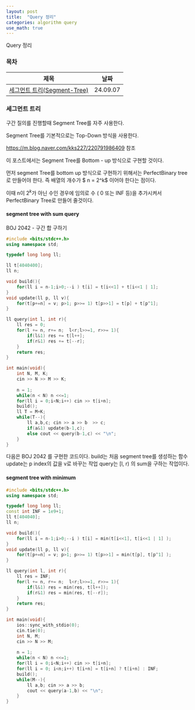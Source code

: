 ```yaml
---
layout: post
title:  "Query 정리"
categories: algorithm query
use_math: true
---
```


Query 정리


### 목차


|제목|날짜|
|--------------------------------------|-------------|
|[세그먼트 트리(Segment-Tree)](#세그먼트-트리)|24.09.07|





### 세그먼트 트리

구간 질의를 진행할때 Segment Tree를 자주 사용한다.

Segment Tree를 기본적으로는 Top-Down 방식을 사용한다. 

https://m.blog.naver.com/kks227/220791986409 참조

이 포스트에서는 Segment Tree를 Bottom - up 방식으로 구현할 것이다.

먼저 segment Tree를 bottom up 방식으로 구현하기 위해서는 PerfectBinary tree로 만들어야 한다. 즉 배열의 개수가 $ n = 2^k$ 이어야 한다는 점이다. 

이때 n이 $2^k$가 아닌 수인 경우에 임의로 수 ( 0 또는 INF  등)을 추가시켜서 PerfectBinary Tree로 만들어 줄것이다.

#### segment tree with sum query
BOJ 2042 - 구간 합 구하기 

```cpp
#include <bits/stdc++.h>
using namespace std;

typedef long long ll;

ll t[4040400];
ll n;

void build(){
	for(ll i = n-1;i>0;--i ) t[i] = t[i<<1] + t[i<<1 | 1];
}
void update(ll p, ll v){
	for(t[p+=n] = v; p>1; p>>= 1) t[p>>1] = t[p] + t[p^1];
}

ll query(int l, int r){
	ll res = 0;
	for(l += n, r+= n;  l<r;l>>=1, r>>= 1){
		if(l&1) res += t[l++];
		if(r&1) res += t[--r];
	}
	return res;
}

int main(void){
	int N, M, K;
	cin >> N >> M >> K;
	
	n = 1;
	while(n < N) n <<=1;
	for(ll i = 0;i<N;i++) cin >> t[i+n];
	build();
	ll T = M+K;
	while(T--){
		ll a,b,c; cin >> a >> b  >> c;
		if(a&1) update(b-1,c);
		else cout << query(b-1,c) << "\n";
	}
}
```

다음은 BOJ 2042 를 구현한 코드이다.
build는 처음 segment tree를 생성하는 함수
update는 p index의 값을 v로 바꾸는 작업
query는 [l, r) 의 sum을 구하는 작업이다.

#### segment tree with minimum

```cpp
#include <bits/stdc++.h>
using namespace std;

typedef long long ll;
const int INF = 1e9+1;
ll t[404040];
ll n;

void build(){
	for(ll i = n-1;i>0;--i ) t[i] = min(t[i<<1], t[i<<1 | 1] );
}
void update(ll p, ll v){
	for(t[p+=n] = v; p>1; p>>= 1) t[p>>1] = min(t[p], t[p^1] );
}

ll query(int l, int r){
	ll res = INF;
	for(l += n, r+= n;  l<r;l>>=1, r>>= 1){
		if(l&1) res = min(res, t[l++]);
		if(r&1) res = min(res, t[--r]);
	}
	return res;
}

int main(void){
	ios::sync_with_stdio(0);
	cin.tie(0);
	int N, M;
	cin >> N >> M;
	
	n = 1;
	while(n < N) n <<=1;
	for(ll i = 0;i<N;i++) cin >> t[i+n];
	for(ll i = 0; i<n;i++) t[i+n] = t[i+n] ? t[i+n] : INF;
	build();
	while(M--){
		ll a,b; cin >> a >> b;
		cout << query(a-1,b) << "\n";
	}
}
```

